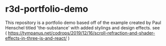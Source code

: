 # r3d-portfolio-demo
This repository is a portfolio demo based off of the example created by Paul Henschel titled 'the-substance' with added stylings and design effects.
see ( https://tympanus.net/codrops/2019/12/16/scroll-refraction-and-shader-effects-in-three-js-and-react/ )
